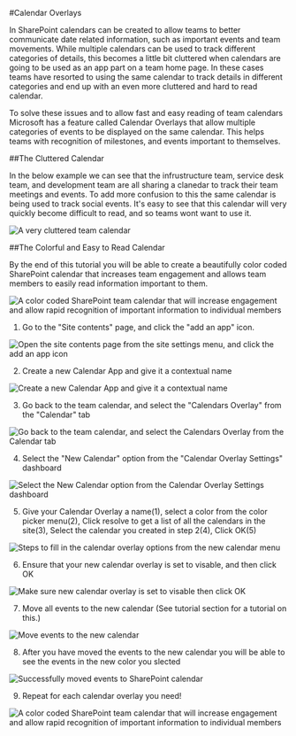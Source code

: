 #Calendar Overlays

In SharePoint calendars can be created to allow teams to better communicate date related information, such as important events and team movements. While multiple calendars can be used to track different categories of details, this becomes a little bit cluttered when calendars are going to be used as an app part on a team home page. In these cases teams have resorted to using the same calendar to track details in different categories and end up with an even more cluttered and hard to read calendar. 

To solve these issues and to allow fast and easy reading of team calendars Microsoft has a feature called Calendar Overlays that allow multiple categories of events to be displayed on the same calendar. This helps teams with recognition of milestones, and events important to themselves.

##The Cluttered Calendar

In the below example we can see that the infrustructure team, service desk team, and development team are all sharing a clanedar to track their team meetings and events. To add more confusion to this the same calendar is being used to track social events. It's easy to see that this calendar will very quickly become difficult to read, and so teams wont want to use it.

![A very cluttered team calendar](./img/markDown/calendar/1-MessyCalendar.png "1 - Messy Calendar")

##The Colorful and Easy to Read Calendar

By the end of this tutorial you will be able to create a beautifully color coded SharePoint calendar that increases team engagement and allows team members to easily read information important to them.

![A color coded SharePoint team calendar that will increase engagement and allow rapid recognition of important information to individual members](./img/markDown/calendar/10-ColorCodedCalendar.png "10 - Color Coded Calendar")

1. Go to the "Site contents" page, and click the "add an app" icon.

![Open the site contents page from the site settings menu, and click the add an app icon](./img/markDown/calendar/2-GoToApps.png "2 - Go To Apps")

2. Create a new Calendar App and give it a contextual name

![Create a new Calendar App and give it a contextual name](./img/markDown/calendar/3-CreateNewCalendar.png "3 - Create New Calendar")

3. Go back to the team calendar, and select the "Calendars Overlay" from the "Calendar" tab

![Go back to the team calendar, and select the Calendars Overlay from the Calendar tab](./img/markDown/calendar/4-CreateNewOverlay.png "4 - Create New Overlay")

4. Select the "New Calendar" option from the "Calendar Overlay Settings" dashboard

![Select the New Calendar option from the Calendar Overlay Settings dashboard](./img/markDown/calendar/5-SelectNewOverlay.png "5 - Select New Overlay")

5. Give your Calendar Overlay a name(1), select a color from the color picker menu(2), Click resolve to get a list of all the calendars in the site(3), Select the calendar you created in step 2(4), Click OK(5)

![Steps to fill in the calendar overlay options from the new calendar menu](./img/markDown/calendar/6-NameOverlayAndSelectColor.png "6 - Name Overlay and Select Color")

6. Ensure that your new calendar overlay is set to visable, and then click OK

![Make sure new calendar overlay is set to visable then click OK](./img/markDown/calendar/7-MakeSureOverlayIsVisable.png "7 - Make Sure Overlay is Visable")

7. Move all events to the new calendar (See tutorial section for a tutorial on this.)

![Move events to the new calendar](./img/markDown/calendar/8-MoveEventsToNewCalendar.png "8 - Move Events to New Calendar")

8. After you have moved the events to the new calendar you will be able to see the events in the new color you slected

![Successfully moved events to SharePoint calendar](./img/markDown/calendar/9-SuccessfullyMovedEvents.png "9 - Successfully Moved Events")

9. Repeat for each calendar overlay you need!

![A color coded SharePoint team calendar that will increase engagement and allow rapid recognition of important information to individual members](./img/markDown/calendar/10-ColorCodedCalendar.png "10 - Color Coded Calendar")